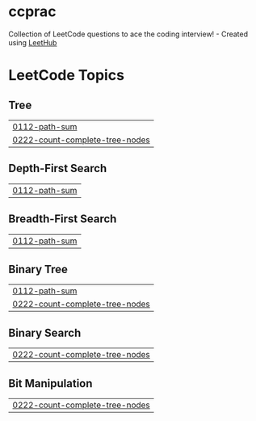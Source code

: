 # ccprac
Collection of LeetCode questions to ace the coding interview! - Created using [LeetHub](https://github.com/QasimWani/LeetHub)

<!---LeetCode Topics Start-->
# LeetCode Topics
## Tree
|  |
| ------- |
| [0112-path-sum](https://github.com/varungupta04/ccprac/tree/master/0112-path-sum) |
| [0222-count-complete-tree-nodes](https://github.com/varungupta04/ccprac/tree/master/0222-count-complete-tree-nodes) |
## Depth-First Search
|  |
| ------- |
| [0112-path-sum](https://github.com/varungupta04/ccprac/tree/master/0112-path-sum) |
## Breadth-First Search
|  |
| ------- |
| [0112-path-sum](https://github.com/varungupta04/ccprac/tree/master/0112-path-sum) |
## Binary Tree
|  |
| ------- |
| [0112-path-sum](https://github.com/varungupta04/ccprac/tree/master/0112-path-sum) |
| [0222-count-complete-tree-nodes](https://github.com/varungupta04/ccprac/tree/master/0222-count-complete-tree-nodes) |
## Binary Search
|  |
| ------- |
| [0222-count-complete-tree-nodes](https://github.com/varungupta04/ccprac/tree/master/0222-count-complete-tree-nodes) |
## Bit Manipulation
|  |
| ------- |
| [0222-count-complete-tree-nodes](https://github.com/varungupta04/ccprac/tree/master/0222-count-complete-tree-nodes) |
<!---LeetCode Topics End-->